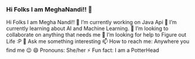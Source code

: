 ### Hi Folks I am MeghaNandi!! 👋

Hi Folks I am Megha Nandi!!
🔭 I’m currently working on Java Api 
🌱 I’m currently learning about AI and Machine Learning. 
👯 I’m looking to collaborate on anything that needs me 
🤔 I’m looking for help to Figure out Life :P 
💬 Ask me something interesting 
📫 How to reach me: Anywhere you find me 😉 
😄 Pronouns: She/her 
⚡ Fun fact: I am a PotterHead

